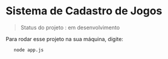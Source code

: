 #  Sistema de Cadastro de Jogos 

> Status do projeto : em desenvolvimento 

Para rodar esse projeto na sua máquina, digite: 
```
   node app.js
```
